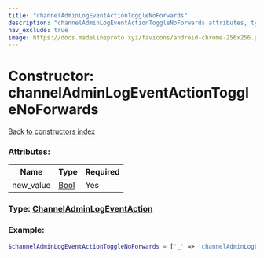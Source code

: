 ```yaml
---
title: "channelAdminLogEventActionToggleNoForwards"
description: "channelAdminLogEventActionToggleNoForwards attributes, type and example"
nav_exclude: true
image: https://docs.madelineproto.xyz/favicons/android-chrome-256x256.png
---
```

# Constructor: channelAdminLogEventActionToggleNoForwards  
[Back to constructors index](/API_docs/constructors/index.html)



### Attributes:

| Name     |    Type       | Required |
|----------|---------------|----------|
|new\_value|[Bool](/API_docs/types/Bool.html) | Yes|



### Type: [ChannelAdminLogEventAction](/API_docs/types/ChannelAdminLogEventAction.html)


### Example:

```php
$channelAdminLogEventActionToggleNoForwards = ['_' => 'channelAdminLogEventActionToggleNoForwards', 'new_value' => Bool];
```  
